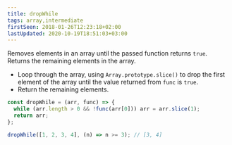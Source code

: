 ```yaml
---
title: dropWhile
tags: array,intermediate
firstSeen: 2018-01-26T12:23:18+02:00
lastUpdated: 2020-10-19T18:51:03+03:00
---
```


Removes elements in an array until the passed function returns `true`.
Returns the remaining elements in the array.

- Loop through the array, using `Array.prototype.slice()` to drop the first element of the array until the value returned from `func` is `true`.
- Return the remaining elements.

```js
const dropWhile = (arr, func) => {
  while (arr.length > 0 && !func(arr[0])) arr = arr.slice(1);
  return arr;
};
```

```js
dropWhile([1, 2, 3, 4], (n) => n >= 3); // [3, 4]
```
